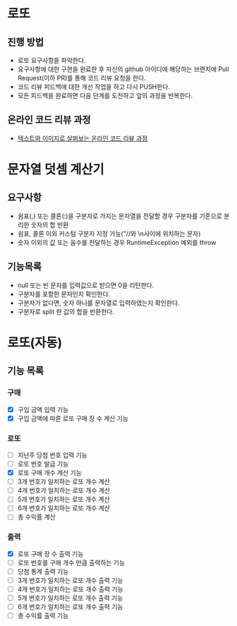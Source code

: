 # 로또
## 진행 방법
* 로또 요구사항을 파악한다.
* 요구사항에 대한 구현을 완료한 후 자신의 github 아이디에 해당하는 브랜치에 Pull Request(이하 PR)를 통해 코드 리뷰 요청을 한다.
* 코드 리뷰 피드백에 대한 개선 작업을 하고 다시 PUSH한다.
* 모든 피드백을 완료하면 다음 단계를 도전하고 앞의 과정을 반복한다.

## 온라인 코드 리뷰 과정
* [텍스트와 이미지로 살펴보는 온라인 코드 리뷰 과정](https://github.com/next-step/nextstep-docs/tree/master/codereview)

# 문자열 덧셈 계산기
## 요구사항
* 쉼표(,) 또는 콜론(:)을 구분자로 가지는 문자열을 전달할 경우 구분자를 기준으로 분리한 숫자의 합 반환
* 쉼표, 콜론 이외 커스텀 구분자 지정 가능("//와 \n사이에 위치하는 문자)
* 숫자 이외의 값 또는 음수를 전달하는 경우 RuntimeException 예외를 throw

## 기능목록
* null 또는 빈 문자를 입력값으로 받으면 0을 리턴한다.
* 구분자를 포함한 문자인지 확인한다.
* 구분자가 없다면, 숫자 하나를 문자열로 입력하였는지 확인한다.
* 구분자로 split 한 값의 합을 반환한다.

# 로또(자동)
## 기능 목록
### 구매
* [x] 구입 금액 입력 기능
* [x] 구입 금액에 따른 로또 구매 장 수 계산 기능

### 로또
* [ ] 지난주 당첨 번호 입력 기능
* [ ] 로또 번호 발급 기능
* [x] 로또 구매 개수 계산 기능
* [ ] 3개 번호가 일치하는 로또 개수 계산
* [ ] 4개 번호가 일치하는 로또 개수 계산
* [ ] 5개 번호가 일치하는 로또 개수 계산
* [ ] 6개 번호가 일치하는 로또 개수 계산
* [ ] 총 수익률 계산

### 출력
* [x] 로또 구매 장 수 출력 기능
* [ ] 로또 번호를 구매 개수 만큼 출력하는 기능
* [ ] 당첨 통계 출력 기능
* [ ] 3개 번호가 일치하는 로또 개수 출력 기능
* [ ] 4개 번호가 일치하는 로또 개수 출력 기능
* [ ] 5개 번호가 일치하는 로또 개수 출력 기능
* [ ] 6개 번호가 일치하는 로또 개수 출력 기능
* [ ] 총 수익률 출력 기능